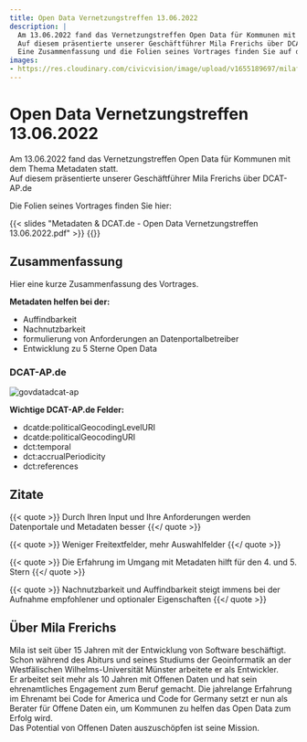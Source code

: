 ```yaml
---
title: Open Data Vernetzungstreffen 13.06.2022
description: |
  Am 13.06.2022 fand das Vernetzungstreffen Open Data für Kommunen mit dem Thema Metadaten statt.  
  Auf diesem präsentierte unserer Geschäftführer Mila Frerichs über DCAT-AP.de
  Eine Zusammenfassung und die Folien seines Vortrages finden Sie auf dieser Seite
images:
- https://res.cloudinary.com/civicvision/image/upload/v1655189697/milafrerichs.com/resources/presentations/ODVSlideTitle.jpg
---
```

# Open Data Vernetzungstreffen 13.06.2022

Am 13.06.2022 fand das Vernetzungstreffen Open Data für Kommunen mit dem Thema Metadaten statt.  
Auf diesem präsentierte unserer Geschäftführer Mila Frerichs über DCAT-AP.de

Die Folien seines Vortrages finden Sie hier:

{{< slides "Metadaten & DCAT.de - Open Data Vernetzungstreffen 13.06.2022.pdf" >}}
{{</slides>}}

## Zusammenfassung

Hier eine kurze Zusammenfassung des Vortrages.  

__Metadaten helfen bei der:__

* Auffindbarkeit
* Nachnutzbarkeit
* formulierung von Anforderungen an Datenportalbetreiber
* Entwicklung zu 5 Sterne Open Data

### DCAT-AP.de

![govdatadcat-ap](https://res.cloudinary.com/civicvision/image/upload/v1654943666/milafrerichs.com/resources/presentations/govdata_metadata_orange.png)

__Wichtige DCAT-AP.de Felder:__

* dcatde:politicalGeocodingLevelURI
* dcatde:politicalGeocodingURI
* dct:temporal
* dct:accrualPeriodicity
* dct:references

## Zitate

{{< quote >}}
Durch Ihren Input und Ihre Anforderungen werden Datenportale und Metadaten besser
{{</ quote >}}

{{< quote >}}
Weniger Freitextfelder, mehr Auswahlfelder 
{{</ quote >}}

{{< quote >}}
Die Erfahrung im Umgang mit Metadaten hilft für den 4. und 5. Stern
{{</ quote >}}

{{< quote >}}
Nachnutzbarkeit und Auffindbarkeit steigt immens bei der Aufnahme empfohlener und optionaler Eigenschaften
{{</ quote >}}


## Über Mila Frerichs
Mila ist seit über 15 Jahren mit der Entwicklung von Software beschäftigt. Schon während des Abiturs und seines Studiums der Geoinformatik an der Westfälischen Wilhelms-Universität Münster arbeitete er als Entwickler.  
Er arbeitet seit mehr als 10 Jahren mit Offenen Daten und hat sein ehrenamtliches Engagement zum Beruf gemacht. Die jahrelange Erfahrung im Ehrenamt bei Code for America und Code for Germany setzt er nun als Berater für Offene Daten ein, um Kommunen zu helfen das Open Data zum Erfolg wird.  
Das Potential von Offenen Daten auszuschöpfen ist seine Mission. 

